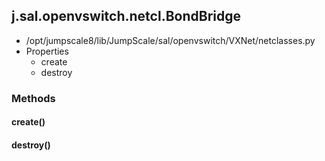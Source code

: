 <!-- toc -->
## j.sal.openvswitch.netcl.BondBridge

- /opt/jumpscale8/lib/JumpScale/sal/openvswitch/VXNet/netclasses.py
- Properties
    - create
    - destroy

### Methods

#### create() 

#### destroy() 

